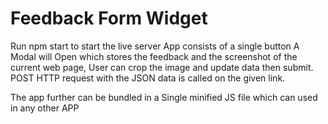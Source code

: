 # Feedback Form Widget
Run npm start to start the live server
App consists of a single button 
A Modal will Open which stores the feedback and the screenshot of the current web page, User can crop the image and update data then submit.
POST HTTP request with the JSON data is called on the given link.

The app further can be bundled in a Single minified JS file which can used in any other APP

